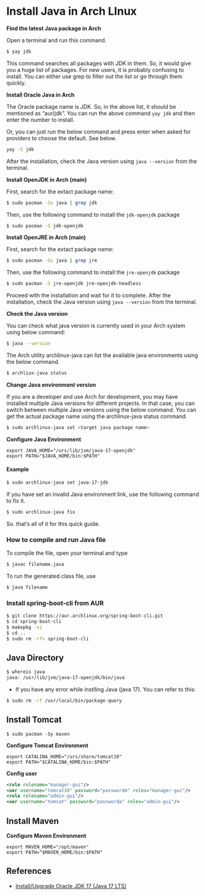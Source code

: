 # Install Java in Arch LInux 

**Find the latest Java package in Arch**

Open a terminal and run this command.

```bash
$ yay jdk
```
This command searches all packages with JDK in them. 
So, it would give you a huge list of packages. For new users, it is probably confusing to install. 
You can either use grep to filter out the list or go through them quickly.

**Install Oracle Java in Arch**

The Oracle package name is JDK. So, in the above list, it should be mentioned as “aur/jdk”. 
You can run the above command `yay jdk` and then enter the number to install.

Or, you can just run the below command and press enter when asked for providers to choose the default. 
See below.

```bash
yay -S jdk
```
After the installation, check the Java version using `java --version` from the terminal.

**Install OpenJDK in Arch (main)** 

First, search for the extact package name:

```bash
$ sudo pacman -Ss java | grep jdk
```
Then, use the following command to install the `jdk-openjdk` package

``` bash
$ sudo pacman -S jdk-openjdk
```
**Install OpenJRE in Arch (main)**

First, search for the extact package name:

```bash
$ sudo pacman -Ss java | grep jre
```
Then, use the following command to install the `jre-openjdk` package

``` bash
$ sudo pacman -S jre-openjdk jre-openjdk-headless
```
Proceed with the installation and wait for it to complete. 
After the installation, check the Java version using `java --version` from the terminal.

**Check the Java version**

You  can check what java version is currently used in your Arch system using below command:

``` bash
$ java --version
```
The Arch utility archlinux-java can list the available java environments using the below command.

``` bash
$ archliux-java status
```
**Change Java environment version**

If you are a developer and use Arch for development, 
you may have installed multiple Java versions for different projects. 
In that case, you can switch between multiple Java versions using the below command. 
You can get the actual package name using the archlinux-java status command.

``` bash
$ sudo archlinux-java set <target java package name>
```
**Configure Java Environment**

```
export JAVA_HOME="/urs/lib/jvm/java-17-openjdk"
export PATH="$JAVA_HOME/bin:$PATH"
```

#### Example

``` bash
$ sudo archlinux-java set java-17-jdk
```
If you have set an invalid Java environment link, use the following command to fix it.

``` bash
$ sudo archlinux-java fix
```
So. that’s all of it for this quick guide.

### How to compile and run Java file 

To compile the file, open your terminal and type

``` bash
$ javac filename.java
```
To run the generated class file, use

``` bash
$ java filename
```
### Install spring-boot-cli from AUR

``` bash
$ git clone https://aur.archlinux.org/spring-boot-cli.git
$ cd spring-boot-cli
$ makepkg -si
$ cd ..
$ sudo rm -rfv spring-boot-cli
```
## Java Directory

``` bash
$ whereis java
java: /usr/lib/jvm/java-17-openjdk/bin/java
``` 
- If you have any error while instlling Java (java 17). You can refer to this:

``` bash
$ sudo rm -rf /usr/local/bin/package-query
```

## Install Tomcat

```
$ sudo pacman -Sy maven
```

**Configure Tomcat Environment**

```
export CATALINA_HOME="/urs/share/tomcat10"
export PATH="$CATALINA_HOME/bin:$PATH"
```

**Config user**

``` xml
<role rolename="manager-gui"/>
<uer username="tomcat10" password="passwordm" roles="manager-gui"/>
<role rolename="admin-gui"/>
<uer username="tomcat" password="passworda" roles="admin-gui"/>
```

## Install Maven

**Configure Maven Environment**

```
export MAVEN_HOME="/opt/maven"
export PATH="$MAVEN_HOME/bin:$PATH"
```

## References

- [Install/Upgrade Oracle JDK 17 (Java 17 LTS) ](https://www.linuxcapable.com/how-to-install-oracle-jdk-17-java-17-lts-on-linux-mint-20/)
